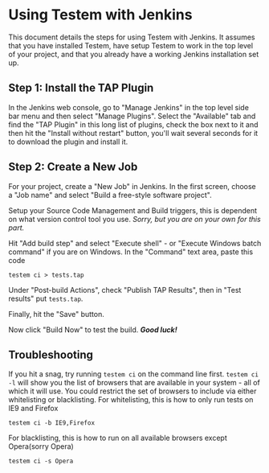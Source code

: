 Using Testem with Jenkins
=========================

This document details the steps for using Testem with Jenkins. It assumes that you have installed Testem, have setup Testem to work in the top level of your project, and that you already have a working Jenkins installation set up.

Step 1: Install the TAP Plugin
------------------------------

In the Jenkins web console, go to "Manage Jenkins" in the top level side bar menu and then select "Manage Plugins". Select the "Available" tab and find the "TAP Plugin" in this long list of plugins, check the box next to it and then hit the "Install without restart" button, you'll wait several seconds for it to download the plugin and install it.

Step 2: Create a New Job
------------------------

For your project, create a "New Job" in Jenkins. In the first screen, choose a "Job name" and select "Build a free-style software project".

Setup your Source Code Management and Build triggers, this is dependent on what version control tool you use. *Sorry, but you are on your own for this part.*

Hit "Add build step" and select "Execute shell" - or "Execute Windows batch command" if you are on Windows. In the "Command" text area, paste this code

    testem ci > tests.tap

Under "Post-build Actions", check "Publish TAP Results", then in "Test results" put `tests.tap`.

Finally, hit the "Save" button.

Now click "Build Now" to test the build. ***Good luck!***

Troubleshooting
---------------

If you hit a snag, try running `testem ci` on the command line first. `testem ci -l` will show you the list of browsers that are available in your system - all of which it will use. You could restrict the set of browsers to include via either whitelisting or blacklisting. For whitelisting, this is how to only run tests on IE9 and Firefox

    testem ci -b IE9,Firefox

For blacklisting, this is how to run on all available browsers except Opera(sorry Opera)

    testem ci -s Opera
